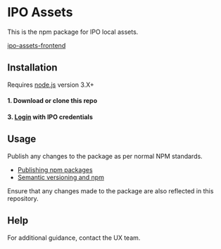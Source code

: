 # IPO Assets

This is the npm package for IPO local assets. 

<a href="https://www.npmjs.com/package/ipo-assets-frontend">ipo-assets-frontend</a>

## Installation

Requires <a href="https://nodejs.org/en/">node.js</a> version 3.X+

#### 1. Download or clone this repo

#### 3. <a href="https://docs.npmjs.com/getting-started/publishing-npm-packages">Login</a> with IPO credentials

## Usage

Publish any changes to the package as per normal NPM standards. 

- <a href="https://docs.npmjs.com/getting-started/publishing-npm-packages">Publishing npm packages</a>
- <a href="https://docs.npmjs.com/getting-started/semantic-versioning">Semantic versioning and npm</a>

Ensure that any changes made to the package are also reflected in this repository.

## Help

For additional guidance, contact the UX team. 
